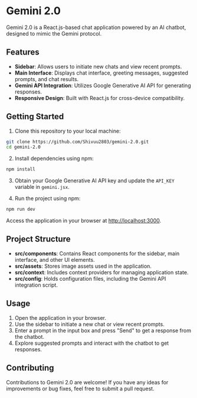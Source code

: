 # Gemini 2.0

Gemini 2.0 is a React.js-based chat application powered by an AI chatbot, designed to mimic the Gemini protocol.

## Features

- **Sidebar**: Allows users to initiate new chats and view recent prompts.
- **Main Interface**: Displays chat interface, greeting messages, suggested prompts, and chat results.
- **Gemini API Integration**: Utilizes Google Generative AI API for generating responses.
- **Responsive Design**: Built with React.js for cross-device compatibility.

## Getting Started

1. Clone this repository to your local machine:

```bash
git clone https://github.com/Shivuu2803/gemini-2.0.git
cd gemini-2.0
```

2. Install dependencies using npm:

```bash
npm install
```

3. Obtain your Google Generative AI API key and update the `API_KEY` variable in `gemini.jsx`.

4. Run the project using npm:

```bash
npm run dev
```

Access the application in your browser at [http://localhost:3000](http://localhost:3000).

## Project Structure

- **src/components**: Contains React components for the sidebar, main interface, and other UI elements.
- **src/assets**: Stores image assets used in the application.
- **src/context**: Includes context providers for managing application state.
- **src/config**: Holds configuration files, including the Gemini API integration script.

## Usage

1. Open the application in your browser.
2. Use the sidebar to initiate a new chat or view recent prompts.
3. Enter a prompt in the input box and press "Send" to get a response from the chatbot.
4. Explore suggested prompts and interact with the chatbot to get responses.

## Contributing

Contributions to Gemini 2.0 are welcome! If you have any ideas for improvements or bug fixes, feel free to submit a pull request.
```
